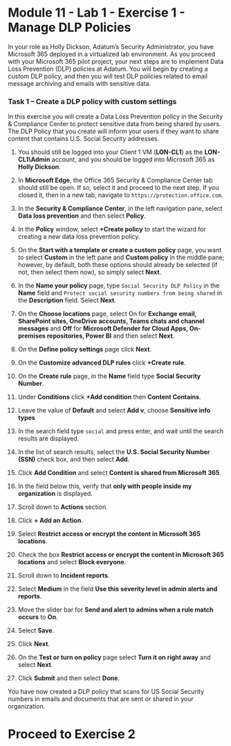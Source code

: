 # Module 11 - Lab 1 - Exercise 1 - Manage DLP Policies  


In your role as Holly Dickson, Adatum’s Security Administrator, you have Microsoft 365 deployed in a virtualized lab environment. As you proceed with your Microsoft 365 pilot project, your next steps are to implement Data Loss Prevention (DLP) policies at Adatum. You will begin by creating a custom DLP policy, and then you will test DLP policies related to email message archiving and emails with sensitive data. 

### Task 1 – Create a DLP policy with custom settings

In this exercise you will create a Data Loss Prevention policy in the Security & Compliance Center to protect sensitive data from being shared by users. The DLP Policy that you create will inform your users if they want to share content that contains U.S. Social Security addresses.

1. You should still be logged into your Client 1 VM (**LON-CL1**) as the **LON-CL1\Admin** account, and you should be logged into Microsoft 365 as **Holly Dickson**. 

2. In **Microsoft Edge**, the Office 365 Security & Compliance Center tab should still be open. If so, select it and proceed to the next step. If you closed it, then in a new tab, navigate to `https://protection.office.com`.

3. In the **Security &amp; Compliance Center**, in the left navigation pane, select **Data loss prevention** and then select **Policy**.

4. In the **Policy** window, select **+Create policy** to start the wizard for creating a new data loss prevention policy.

5. On the **Start with a template or create a custom policy** page, you want to select **Custom** in the left pane and **Custom policy** in the middle pane; however, by default, both these options should already be selected (if not, then select them now), so simply select **Next**.

6. In the **Name your policy** page, type `Social Security DLP Policy` in the **Name** field and `Protect social security numbers from being shared` in the **Description** field. Select **Next**.

7. On the **Choose locations** page, select On for **Exchange email, SharePoint sites, OneDrive accounts, Teams chats and channel messages** and **Off** for **Microsoft Defender for Cloud Apps, On-premises repositories, Power BI** and then select **Next**.

8. On the **Define policy settings** page click **Next**.

8. On the **Customize advanced DLP rules** click **+Create rule**.

9. On the **Create rule** page, in the **Name** field type **Social Security Number**.

10. Under **Conditions** click **+Add condition** then **Content Contains**.

11. Leave the value of **Default** and select **Add v**, choose **Sensitive info types**

12. In the search field type `social` and press enter, and wait until the search results are displayed.

13. In the list of search results, select the **U.S. Social Security Number (SSN)** check box, and then select **Add**.

14. Click **Add Condition** and select **Content is shared from Microsoft 365**.

15. In the field below this, verify that **only with people inside my organization** is displayed.

16. Scroll down to **Actions** section.

17. Click **+ Add an Action**.

18. Select **Restrict access or encrypt the content in Microsoft 365 locations**.

19. Check the box **Restrict access or encrypt the content in Microsoft 365 locations** and select **Block everyone**.

20. Scroll down to **Incident reports**.

21. Select **Medium** in the field **Use this severity level in admin alerts and reports**.

22. Move the slider bar for **Send and alert to admins when a rule match occurs** to **On**.

23. Select **Save**.

24. Click **Next**.

25. On the **Test or turn on policy** page select **Turn it on right away** and select **Next**.

26. Click **Submit** and then select **Done**.

You have now created a DLP policy that scans for US Social Security numbers in emails and documents that are sent or shared in your organization.


# Proceed to Exercise 2 
